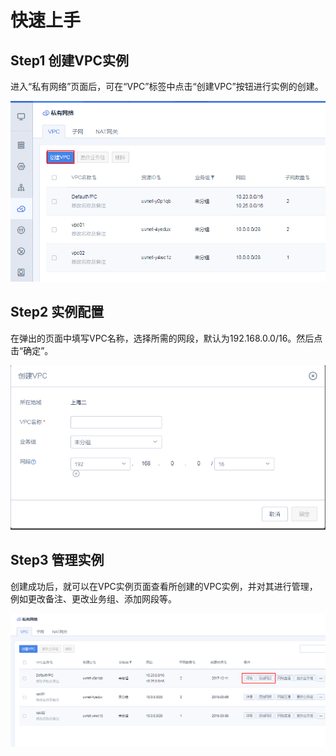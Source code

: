 # 快速上手



## Step1 创建VPC实例

进入“私有网络”页面后，可在“VPC”标签中点击“创建VPC”按钮进行实例的创建。

![image](/images/briefguide_vpc1.png)

## Step2 实例配置

在弹出的页面中填写VPC名称，选择所需的网段，默认为192.168.0.0/16。然后点击“确定”。

![image](/images/briefguide_vpc2.png)

## Step3 管理实例

创建成功后，就可以在VPC实例页面查看所创建的VPC实例，并对其进行管理，例如更改备注、更改业务组、添加网段等。

![image](/images/briefguide_vpc3.png)
